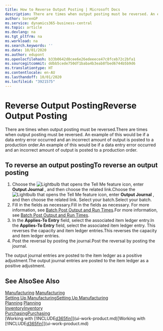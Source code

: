 ```yaml
---
title: How to Reverse Output Posting | Microsoft Docs
description: There are times when output posting must be reversed. An example of this would be if a data entry error occurred and an incorrect amount of output is posted to a production order.
author: SorenGP
ms.service: dynamics365-business-central
ms.topic: article
ms.devlang: na
ms.tgt_pltfrm: na
ms.workload: na
ms.search.keywords: ''
ms.date: 10/01/2020
ms.author: edupont
ms.openlocfilehash: b33b0642d8cee6e26edeeece47c8fceb72c2bfa1
ms.sourcegitcommit: ddbb5cede750df1baba4b3eab8fbed6744b5b9d6
ms.translationtype: HT
ms.contentlocale: en-AU
ms.lasthandoff: 10/01/2020
ms.locfileid: "3921575"
---
```

# <a name="reverse-output-posting"></a><span data-ttu-id="84a6a-104">Reverse Output Posting</span><span class="sxs-lookup"><span data-stu-id="84a6a-104">Reverse Output Posting</span></span>
<span data-ttu-id="84a6a-105">There are times when output posting must be reversed.</span><span class="sxs-lookup"><span data-stu-id="84a6a-105">There are times when output posting must be reversed.</span></span> <span data-ttu-id="84a6a-106">An example of this would be if a data entry error occurred and an incorrect amount of output is posted to a production order.</span><span class="sxs-lookup"><span data-stu-id="84a6a-106">An example of this would be if a data entry error occurred and an incorrect amount of output is posted to a production order.</span></span>  

## <a name="to-reverse-an-output-posting"></a><span data-ttu-id="84a6a-107">To reverse an output posting</span><span class="sxs-lookup"><span data-stu-id="84a6a-107">To reverse an output posting</span></span>  
1.  <span data-ttu-id="84a6a-108">Choose the ![Lightbulb that opens the Tell Me feature](media/ui-search/search_small.png "Tell me what you want to do") icon, enter **Output Journal** , and then choose the related link.</span><span class="sxs-lookup"><span data-stu-id="84a6a-108">Choose the ![Lightbulb that opens the Tell Me feature](media/ui-search/search_small.png "Tell me what you want to do") icon, enter **Output Journal** , and then choose the related link.</span></span> <span data-ttu-id="84a6a-109">Select your batch.</span><span class="sxs-lookup"><span data-stu-id="84a6a-109">Select your batch.</span></span>  
2. <span data-ttu-id="84a6a-110">Fill in the fields as necessary.</span><span class="sxs-lookup"><span data-stu-id="84a6a-110">Fill in the fields as necessary.</span></span> <span data-ttu-id="84a6a-111">For more information, see [Batch Post Output and Run Times](production-how-to-post-output-quantity.md).</span><span class="sxs-lookup"><span data-stu-id="84a6a-111">For more information, see [Batch Post Output and Run Times](production-how-to-post-output-quantity.md).</span></span>
3.  <span data-ttu-id="84a6a-112">In the **Applies-To Entry** field, select the associated item ledger entry.</span><span class="sxs-lookup"><span data-stu-id="84a6a-112">In the **Applies-To Entry** field, select the associated item ledger entry.</span></span> <span data-ttu-id="84a6a-113">This reverses the capacity and item ledger entries.</span><span class="sxs-lookup"><span data-stu-id="84a6a-113">This reverses the capacity and item ledger entries.</span></span>  
4. <span data-ttu-id="84a6a-114">Post the reversal by posting the journal.</span><span class="sxs-lookup"><span data-stu-id="84a6a-114">Post the reversal by posting the journal.</span></span>  

<span data-ttu-id="84a6a-115">The output journal entries are posted to the item ledger as a positive adjustment.</span><span class="sxs-lookup"><span data-stu-id="84a6a-115">The output journal entries are posted to the item ledger as a positive adjustment.</span></span>  

## <a name="see-also"></a><span data-ttu-id="84a6a-116">See Also</span><span class="sxs-lookup"><span data-stu-id="84a6a-116">See Also</span></span>  
 <span data-ttu-id="84a6a-117">[Manufacturing](production-manage-manufacturing.md)  </span><span class="sxs-lookup"><span data-stu-id="84a6a-117">[Manufacturing](production-manage-manufacturing.md)  </span></span>  
 [<span data-ttu-id="84a6a-118">Setting Up Manufacturing</span><span class="sxs-lookup"><span data-stu-id="84a6a-118">Setting Up Manufacturing</span></span>](production-configure-production-processes.md)  
 <span data-ttu-id="84a6a-119">[Planning](production-planning.md)    </span><span class="sxs-lookup"><span data-stu-id="84a6a-119">[Planning](production-planning.md)    </span></span>  
 [<span data-ttu-id="84a6a-120">Inventory</span><span class="sxs-lookup"><span data-stu-id="84a6a-120">Inventory</span></span>](inventory-manage-inventory.md)  
 [<span data-ttu-id="84a6a-121">Purchasing</span><span class="sxs-lookup"><span data-stu-id="84a6a-121">Purchasing</span></span>](purchasing-manage-purchasing.md)  
 <span data-ttu-id="84a6a-122">[Working with [!INCLUDE[d365fin](includes/d365fin_md.md)]](ui-work-product.md)</span><span class="sxs-lookup"><span data-stu-id="84a6a-122">[Working with [!INCLUDE[d365fin](includes/d365fin_md.md)]](ui-work-product.md)</span></span>  
